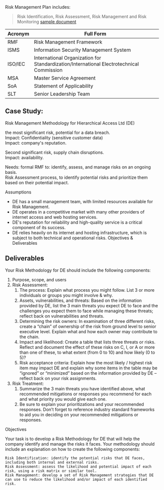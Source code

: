 Risk Management Plan includes:
> Risk Identification, Risk Assessment, Risk Management and Risk Monitoring
[sample document](https://learningimages.lighthouselabs.ca/Cyber+BC/Cyber+BC+C5/Cyber+BC+C5.2/Sample+Risk+Management+Plan.pdf)



| Acronym     | Full Form                                            |
|-------------|------------------------------------------------------|
| RMF         | Risk Management Framework                            |
| ISMS        | Information Security Management System               |
| ISO/IEC     | International Organization for Standardization/International Electrotechnical Commission |
| MSA         | Master Service Agreement                             |
| SoA         | Statement of Applicability                           |
| SLT         | Senior Leadership Team                               |


## Case Study:
Risk Management Methodology for Hierarchical Access Ltd (DE)

the most significant risk, potential for a data breach. \
Impact: Confidentiality (sensitive customer data) \
Impact: company's reputation.

Second significant risk, supply chain disruptions. \
Impact: availability.

Needs: formal RMF to: identify, assess, and manage risks on an ongoing basis. \
Risk Assessment process, to identify potential risks and prioritize them based on their potential impact.

Assumptions
- DE has a small management team, with limited resources available for Risk Management.
- DE operates in a competitive market with many other providers of internet access and web hosting services.
- DE's reputation for reliability and high-quality service is a critical component of its success.
- DE relies heavily on its internet and hosting infrastructure, which is subject to both technical and operational risks.
Objectives & Deliverables

## Deliverables

Your Risk Methodology for DE should include the following components:
1. Purpose, scope, and users
2. Risk Assessment:
    1. The process: Explain what process you might follow. List 3 or more individuals or groups you might involve & why.
    2. Assets, vulnerabilities, and threats: Based on the information provided by DE, list the 3 main threats you expect DE to face and the challenges you expect them to face while managing these threats; reflect back on vulnerabilities and threats.
    3. Determining the risk owners: In examination of three different risks, create a “chain” of ownership of the risk from ground level to senior executive level. Explain what and how each owner may contribute to the chain.
    4. Impact and likelihood: Create a table that lists three threats or risks. Reflect and document the effect of these risks on C, I, or A or more than one of these, to what extent (from 0 to 10) and how likely (0 to 5)?
    5. Risk acceptance criteria: Explain how the most likely / highest risk item may impact DE and explain why some items in the table may be “ignored” or “minimized” based on the information provided by DE – reflect back on your risk assignments.
3.  Risk Treatment:
    1. Summarize the 3 main threats you have identified above, what recommended mitigations or responses you recommend for each and what priority you would give each one.
    2. Be sure to explain your prioritizations and your recommended responses. Don’t forget to reference industry standard frameworks to aid you in deciding on your recommended mitigations or responses.



Objectives

Your task is to develop a Risk Methodology for DE that will help the company identify and manage the risks it faces. Your methodology should include an explanation on how to create the following components:

    Risk Identification: identify the potential risks that DE faces, including both internal and external risks.
    Risk Assessment: assess the likelihood and potential impact of each risk, using a risk matrix or similar tool.
    Risk Management: develop a set of Risk Management strategies that DE can use to reduce the likelihood and/or impact of each identified risk.



